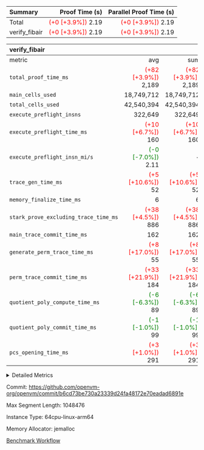 | Summary | Proof Time (s) | Parallel Proof Time (s) |
|:---|---:|---:|
| Total | <span style='color: red'>(+0 [+3.9%])</span> 2.19 | <span style='color: red'>(+0 [+3.9%])</span> 2.19 |
| verify_fibair | <span style='color: red'>(+0 [+3.9%])</span> 2.19 | <span style='color: red'>(+0 [+3.9%])</span> 2.19 |


| verify_fibair |||||
|:---|---:|---:|---:|---:|
|metric|avg|sum|max|min|
| `total_proof_time_ms ` | <span style='color: red'>(+82 [+3.9%])</span> 2,189 | <span style='color: red'>(+82 [+3.9%])</span> 2,189 | <span style='color: red'>(+82 [+3.9%])</span> 2,189 | <span style='color: red'>(+82 [+3.9%])</span> 2,189 |
| `main_cells_used     ` |  18,749,712 |  18,749,712 |  18,749,712 |  18,749,712 |
| `total_cells_used    ` |  42,540,394 |  42,540,394 |  42,540,394 |  42,540,394 |
| `execute_preflight_insns` |  322,649 |  322,649 |  322,649 |  322,649 |
| `execute_preflight_time_ms` | <span style='color: red'>(+10 [+6.7%])</span> 160 | <span style='color: red'>(+10 [+6.7%])</span> 160 | <span style='color: red'>(+10 [+6.7%])</span> 160 | <span style='color: red'>(+10 [+6.7%])</span> 160 |
| `execute_preflight_insn_mi/s` | <span style='color: green'>(-0 [-7.0%])</span> 2.11 | -          | <span style='color: green'>(-0 [-7.0%])</span> 2.11 | <span style='color: green'>(-0 [-7.0%])</span> 2.11 |
| `trace_gen_time_ms   ` | <span style='color: red'>(+5 [+10.6%])</span> 52 | <span style='color: red'>(+5 [+10.6%])</span> 52 | <span style='color: red'>(+5 [+10.6%])</span> 52 | <span style='color: red'>(+5 [+10.6%])</span> 52 |
| `memory_finalize_time_ms` |  6 |  6 |  6 |  6 |
| `stark_prove_excluding_trace_time_ms` | <span style='color: red'>(+38 [+4.5%])</span> 886 | <span style='color: red'>(+38 [+4.5%])</span> 886 | <span style='color: red'>(+38 [+4.5%])</span> 886 | <span style='color: red'>(+38 [+4.5%])</span> 886 |
| `main_trace_commit_time_ms` |  162 |  162 |  162 |  162 |
| `generate_perm_trace_time_ms` | <span style='color: red'>(+8 [+17.0%])</span> 55 | <span style='color: red'>(+8 [+17.0%])</span> 55 | <span style='color: red'>(+8 [+17.0%])</span> 55 | <span style='color: red'>(+8 [+17.0%])</span> 55 |
| `perm_trace_commit_time_ms` | <span style='color: red'>(+33 [+21.9%])</span> 184 | <span style='color: red'>(+33 [+21.9%])</span> 184 | <span style='color: red'>(+33 [+21.9%])</span> 184 | <span style='color: red'>(+33 [+21.9%])</span> 184 |
| `quotient_poly_compute_time_ms` | <span style='color: green'>(-6 [-6.3%])</span> 89 | <span style='color: green'>(-6 [-6.3%])</span> 89 | <span style='color: green'>(-6 [-6.3%])</span> 89 | <span style='color: green'>(-6 [-6.3%])</span> 89 |
| `quotient_poly_commit_time_ms` | <span style='color: green'>(-1 [-1.0%])</span> 99 | <span style='color: green'>(-1 [-1.0%])</span> 99 | <span style='color: green'>(-1 [-1.0%])</span> 99 | <span style='color: green'>(-1 [-1.0%])</span> 99 |
| `pcs_opening_time_ms ` | <span style='color: red'>(+3 [+1.0%])</span> 291 | <span style='color: red'>(+3 [+1.0%])</span> 291 | <span style='color: red'>(+3 [+1.0%])</span> 291 | <span style='color: red'>(+3 [+1.0%])</span> 291 |



<details>
<summary>Detailed Metrics</summary>

|  | verify_program_compile_ms | verify_fibair_time_ms | total_cells | stark_prove_excluding_trace_time_ms | quotient_poly_compute_time_ms | quotient_poly_commit_time_ms | perm_trace_commit_time_ms | pcs_opening_time_ms | main_trace_commit_time_ms |
| --- | --- | --- | --- | --- | --- | --- | --- | --- |
|  | 7 | 2,190 | 65,536 | 36 | 1 | 6 | 0 | 21 | 7 | 

| air_name | rows | quotient_deg | main_cols | interactions | constraints | cells |
| --- | --- | --- | --- | --- | --- | --- |
| AccessAdapterAir<2> |  | 2 |  | 5 | 12 |  | 
| AccessAdapterAir<4> |  | 2 |  | 5 | 12 |  | 
| AccessAdapterAir<8> |  | 2 |  | 5 | 12 |  | 
| FibonacciAir | 32,768 | 1 | 2 |  | 5 | 65,536 | 
| FriReducedOpeningAir |  | 2 |  | 39 | 71 |  | 
| JalRangeCheckAir |  | 2 |  | 9 | 14 |  | 
| NativePoseidon2Air<BabyBearParameters>, 1> |  | 2 |  | 136 | 572 |  | 
| PhantomAir |  | 2 |  | 3 | 5 |  | 
| ProgramAir |  | 1 |  | 1 | 4 |  | 
| VariableRangeCheckerAir |  | 1 |  | 1 | 4 |  | 
| VmAirWrapper<AluNativeAdapterAir, FieldArithmeticCoreAir> |  | 2 |  | 15 | 27 |  | 
| VmAirWrapper<BranchNativeAdapterAir, BranchEqualCoreAir<1> |  | 2 |  | 11 | 25 |  | 
| VmAirWrapper<NativeAdapterAir<2, 0>, PublicValuesCoreAir> |  | 2 |  | 11 | 29 |  | 
| VmAirWrapper<NativeLoadStoreAdapterAir<1>, NativeLoadStoreCoreAir<1> |  | 2 |  | 15 | 20 |  | 
| VmAirWrapper<NativeLoadStoreAdapterAir<4>, NativeLoadStoreCoreAir<4> |  | 2 |  | 15 | 20 |  | 
| VmAirWrapper<NativeVectorizedAdapterAir<4>, FieldExtensionCoreAir> |  | 2 |  | 15 | 27 |  | 
| VmConnectorAir |  | 2 |  | 5 | 11 |  | 
| VolatileBoundaryAir |  | 2 |  | 7 | 19 |  | 

| group | trace_gen_time_ms | total_proof_time_ms | total_cells_used | total_cells | system_trace_gen_time_ms | stark_prove_excluding_trace_time_ms | single_trace_gen_time_ms | quotient_poly_compute_time_ms | quotient_poly_commit_time_ms | perm_trace_commit_time_ms | pcs_opening_time_ms | memory_finalize_time_ms | main_trace_commit_time_ms | main_cells_used | generate_perm_trace_time_ms | fri.log_blowup | execute_preflight_time_ms | execute_preflight_insns | execute_preflight_insn_mi/s |
| --- | --- | --- | --- | --- | --- | --- | --- | --- | --- | --- | --- | --- | --- | --- | --- | --- | --- | --- | --- |
| verify_fibair | 52 | 2,189 | 42,540,394 | 62,474,410 | 52 | 886 | 0 | 89 | 99 | 184 | 291 | 6 | 162 | 18,749,712 | 55 | 1 | 160 | 322,649 | 2.11 | 

| group | air_name | rows | prep_cols | perm_cols | main_cols | cells |
| --- | --- | --- | --- | --- | --- | --- |
| verify_fibair | AccessAdapterAir<2> | 131,072 |  | 16 | 11 | 3,538,944 | 
| verify_fibair | AccessAdapterAir<4> | 65,536 |  | 16 | 13 | 1,900,544 | 
| verify_fibair | AccessAdapterAir<8> | 128 |  | 16 | 17 | 4,224 | 
| verify_fibair | FriReducedOpeningAir | 2,048 |  | 84 | 27 | 227,328 | 
| verify_fibair | JalRangeCheckAir | 32,768 |  | 28 | 12 | 1,310,720 | 
| verify_fibair | NativePoseidon2Air<BabyBearParameters>, 1> | 32,768 |  | 312 | 398 | 23,265,280 | 
| verify_fibair | PhantomAir | 16,384 |  | 12 | 6 | 294,912 | 
| verify_fibair | ProgramAir | 8,192 |  | 8 | 10 | 147,456 | 
| verify_fibair | VariableRangeCheckerAir | 262,144 | 2 | 8 | 1 | 2,359,296 | 
| verify_fibair | VmAirWrapper<AluNativeAdapterAir, FieldArithmeticCoreAir> | 262,144 |  | 36 | 29 | 17,039,360 | 
| verify_fibair | VmAirWrapper<BranchNativeAdapterAir, BranchEqualCoreAir<1> | 32,768 |  | 28 | 23 | 1,671,168 | 
| verify_fibair | VmAirWrapper<NativeLoadStoreAdapterAir<1>, NativeLoadStoreCoreAir<1> | 65,536 |  | 40 | 21 | 3,997,696 | 
| verify_fibair | VmAirWrapper<NativeLoadStoreAdapterAir<4>, NativeLoadStoreCoreAir<4> | 32,768 |  | 40 | 27 | 2,195,456 | 
| verify_fibair | VmAirWrapper<NativeVectorizedAdapterAir<4>, FieldExtensionCoreAir> | 32,768 |  | 36 | 38 | 2,424,832 | 
| verify_fibair | VmConnectorAir | 2 | 1 | 16 | 5 | 42 | 
| verify_fibair | VolatileBoundaryAir | 65,536 |  | 20 | 12 | 2,097,152 | 

| group | trace_height_constraint | weighted_sum | threshold |
| --- | --- | --- | --- |
| verify_fibair | 0 | 1,085,444 | 2,013,265,921 | 
| verify_fibair | 1 | 5,411,200 | 2,013,265,921 | 
| verify_fibair | 2 | 542,722 | 2,013,265,921 | 
| verify_fibair | 3 | 5,476,612 | 2,013,265,921 | 
| verify_fibair | 4 | 65,536 | 2,013,265,921 | 
| verify_fibair | 5 | 12,851,850 | 2,013,265,921 | 

| trace_height_constraint | threshold |
| --- | --- |
| 0 | 2,013,265,921 | 

</details>


Commit: https://github.com/openvm-org/openvm/commit/b6cd73be730a23339d24fa48172e70eadad6891e

Max Segment Length: 1048476

Instance Type: 64cpu-linux-arm64

Memory Allocator: jemalloc

[Benchmark Workflow](https://github.com/openvm-org/openvm/actions/runs/17079867828)
